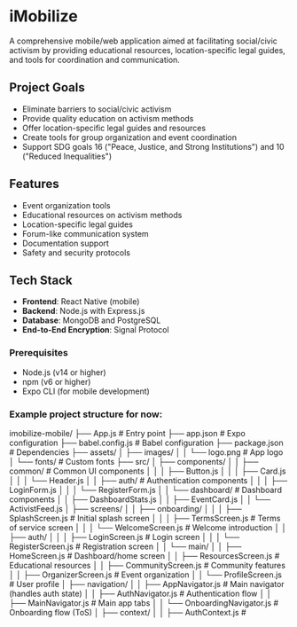 # iMobilize

A comprehensive mobile/web application aimed at facilitating social/civic activism by providing educational resources, location-specific legal guides, and tools for coordination and communication.

## Project Goals

- Eliminate barriers to social/civic activism
- Provide quality education on activism methods
- Offer location-specific legal guides and resources
- Create tools for group organization and event coordination
- Support SDG goals 16 ("Peace, Justice, and Strong Institutions") and 10 ("Reduced Inequalities")

## Features

- Event organization tools
- Educational resources on activism methods
- Location-specific legal guides
- Forum-like communication system
- Documentation support
- Safety and security protocols

## Tech Stack

- **Frontend**: React Native (mobile)
- **Backend**: Node.js with Express.js
- **Database**: MongoDB and PostgreSQL
- **End-to-End Encryption**: Signal Protocol

### Prerequisites

- Node.js (v14 or higher)
- npm (v6 or higher)
- Expo CLI (for mobile development)

### Example project structure for now:
imobilize-mobile/
├── App.js                         # Entry point
├── app.json                       # Expo configuration
├── babel.config.js                # Babel configuration
├── package.json                   # Dependencies
├── assets/
│   ├── images/
│   │   └── logo.png               # App logo
│   └── fonts/                     # Custom fonts
├── src/
│   ├── components/
│   │   ├── common/                # Common UI components
│   │   │   ├── Button.js
│   │   │   ├── Card.js
│   │   │   └── Header.js
│   │   ├── auth/                  # Authentication components
│   │   │   ├── LoginForm.js
│   │   │   └── RegisterForm.js
│   │   └── dashboard/             # Dashboard components
│   │       ├── DashboardStats.js
│   │       ├── EventCard.js
│   │       └── ActivistFeed.js
│   ├── screens/
│   │   ├── onboarding/
│   │   │   ├── SplashScreen.js    # Initial splash screen
│   │   │   ├── TermsScreen.js     # Terms of service screen
│   │   │   └── WelcomeScreen.js   # Welcome introduction
│   │   ├── auth/
│   │   │   ├── LoginScreen.js     # Login screen
│   │   │   └── RegisterScreen.js  # Registration screen
│   │   └── main/
│   │       ├── HomeScreen.js      # Dashboard/home screen
│   │       ├── ResourcesScreen.js # Educational resources
│   │       ├── CommunityScreen.js # Community features
│   │       ├── OrganizerScreen.js # Event organization
│   │       └── ProfileScreen.js   # User profile
│   ├── navigation/
│   │   ├── AppNavigator.js        # Main navigator (handles auth state)
│   │   ├── AuthNavigator.js       # Authentication flow
│   │   ├── MainNavigator.js       # Main app tabs
│   │   └── OnboardingNavigator.js # Onboarding flow (ToS)
│   ├── context/
│   │   ├── AuthContext.js         #

